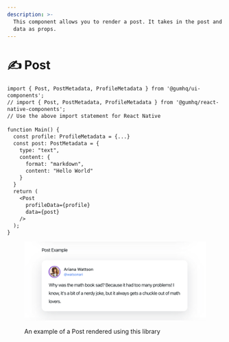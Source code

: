 ```yaml
---
description: >-
  This component allows you to render a post. It takes in the post and profile
  data as props.
---
```


# ✍ Post

```tsx
import { Post, PostMetadata, ProfileMetadata } from '@gumhq/ui-components';
// import { Post, PostMetadata, ProfileMetadata } from '@gumhq/react-native-components';
// Use the above import statement for React Native

function Main() {
  const profile: ProfileMetadata = {...}
  const post: PostMetadata = {
    type: "text",
    content: {
      format: "markdown",
      content: "Hello World"
    }
  }
  return (
    <Post
      profileData={profile}
      data={post}
    />
  );
}
```

<figure><img src="../.gitbook/assets/Screenshot 2023-03-03 at 4.50.10 PM.png" alt=""><figcaption><p>An example of a Post rendered using this library</p></figcaption></figure>
